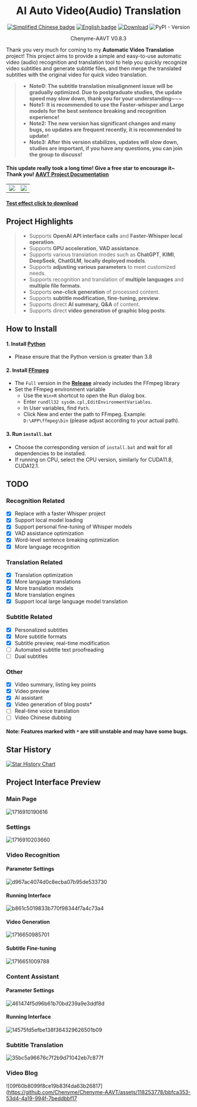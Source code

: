 <div align="center">

# AI Auto Video(Audio) Translation

[![Simplified Chinese badge](https://img.shields.io/badge/Simplified%20Chinese-Simplified%20Chinese-blue)](./README.md)
[![English badge](https://img.shields.io/badge/English-English-blue)](./README-EN.md)
[![Download](https://img.shields.io/github/downloads/Chenyme/Chenyme-AAVT/total.svg?style=flat-square)](https://github.com/Chenyme/Chenyme-AAVT/releases)
![PyPI - Version](https://img.shields.io/pypi/v/AAVT)

Chenyme-AAVT V0.8.3
</div>

Thank you very much for coming to my **Automatic Video Translation** project! This project aims to provide a simple and easy-to-use automatic video (audio) recognition and translation tool to help you quickly recognize video subtitles and generate subtitle files, and then merge the translated subtitles with the original video for quick video translation.

> - **Note0: The subtitle translation misalignment issue will be gradually optimized. Due to postgraduate studies, the update speed may slow down, thank you for your understanding~~~**
> - **Note1: It is recommended to use the Faster-whisper and Large models for the best sentence breaking and recognition experience!**
> - **Note2: The new version has significant changes and many bugs, so updates are frequent recently, it is recommended to update!**
> - **Note3: After this version stabilizes, updates will slow down, studies are important, if you have any questions, you can join the group to discuss!**

#### This update really took a long time! Give a free star to encourage it~ Thank you! [AAVT Project Documentation](https://zwho5v3j233.feishu.cn/wiki/OGcrwinzhi88MkkvEMVcLkDgnzc?from=from_copylink)

<table>
  <tr>
    <td><img src="https://github.com/Chenyme/Chenyme-AAVT/assets/118253778/ecbde183-d4e5-413e-a584-d3762cd79d5d" /></td>
    <td><img src="https://github.com/Chenyme/Chenyme-AAVT/assets/118253778/b20ddf3c-34c7-460b-bf98-fe66d856c6be" /></td>
  </tr>
</table>


#### [Test effect click to download](https://github.com/Chenyme/Chenyme-AAVT/blob/main/public/test_vedio.mp4?raw=true)

## Project Highlights
> * Supports **OpenAI API interface calls** and **Faster-Whisper local operation**.
> * Supports **GPU acceleration**, **VAD assistance**.
> * Supports various translation modes such as **ChatGPT**, **KIMI**, **DeepSeek**, **ChatGLM**, **locally deployed models**.
> * Supports **adjusting various parameters** to meet customized needs.
> * Supports recognition and translation of **multiple languages** and **multiple file formats**.
> * Supports **one-click generation** of processed content.
> * Supports **subtitle modification, fine-tuning, preview**.
> * Supports direct **AI summary, Q&A** of content.
> * Supports direct **video generation of graphic blog posts**.

## How to Install

#### 1. Install [Python](https://www.python.org/downloads/)

- Please ensure that the Python version is greater than 3.8

#### 2. Install [FFmpeg](https://www.ffmpeg.org/download.html)

- The `Full` version in the [**Release**](https://github.com/Chenyme/Chenyme-AAVT/releases) already includes the FFmpeg library
- Set the FFmpeg environment variable
  - Use the `Win+R` shortcut to open the Run dialog box.
  - Enter `rundll32 sysdm.cpl,EditEnvironmentVariables`.
  - In User variables, find `Path`.
  - Click New and enter the path to FFmpeg. Example: `D:\APP\ffmpeg\bin` (please adjust according to your actual path).

#### 3. Run `install.bat`

- Choose the corresponding version of `install.bat` and wait for all dependencies to be installed.
- If running on CPU, select the CPU version, similarly for CUDA11.8, CUDA12.1.

## TODO

### Recognition Related
- [x] Replace with a faster Whisper project
- [x] Support local model loading
- [x] Support personal fine-tuning of Whisper models
- [x] VAD assistance optimization
- [x] Word-level sentence breaking optimization
- [x] More language recognition

### Translation Related
- [x] Translation optimization
- [x] More language translations
- [x] More translation models
- [x] More translation engines
- [x] Support local large language model translation

### Subtitle Related
- [x] Personalized subtitles
- [x] More subtitle formats
- [x] Subtitle preview, real-time modification
- [ ] Automated subtitle text proofreading
- [ ] Dual subtitles

### Other
- [x] Video summary, listing key points
- [x] Video preview
- [x] AI assistant
- [x] Video generation of blog posts*
- [ ] Real-time voice translation
- [ ] Video Chinese dubbing

#### Note: Features marked with `*` are still unstable and may have some bugs.

## Star History

[![Star History Chart](https://api.star-history.com/svg?repos=Chenyme/Chenyme-AAVT&type=Timeline)](https://star-history.com/#Chenyme/Chenyme-AAVT&Timeline)

## Project Interface Preview

### Main Page

![1716910190616](https://github.com/Chenyme/Chenyme-AAVT/assets/118253778/0bfebaf3-53c5-42ae-8031-b898dc27df6f)

### Settings

![1716910203660](https://github.com/Chenyme/Chenyme-AAVT/assets/118253778/49b89451-1129-4073-b1b5-0094af65f53e)

### Video Recognition

#### Parameter Settings

![d967ac4074d0c8ecba07b95de533730](https://github.com/Chenyme/Chenyme-AAVT/assets/118253778/72bc0e88-2148-486c-ac46-4f87a55e946b)

#### Running Interface

![b861c5019833b770f98344f7a4c73a4](https://github.com/Chenyme/Chenyme-AAVT/assets/118253778/ced915ec-a07b-43d2-9cf9-f92910033cb9)

#### Video Generation

![1716650985701](https://github.com/Chenyme/Chenyme-AAVT/assets/118253778/04bdf745-7ece-4c8b-a97b-f779b632dbc3)

#### Subtitle Fine-tuning

![1716651009788](https://github.com/Chenyme/Chenyme-AAVT/assets/118253778/33a02ef5-7386-4f34-ba0b-8947f17b78e3)

### Content Assistant

#### Parameter Settings

![461474f5d96b61b70bd239a9e3ddf8d](https://github.com/Chenyme/Chenyme-AAVT/assets/118253778/f22a11c2-3c58-4a92-ab4c-954e3710a254)

#### Running Interface

![14575fd5efbe138f364329626501b09](https://github.com/Chenyme/Chenyme-AAVT/assets/118253778/8a81ea44-95ae-488f-9412-014ff1c030e3)

### Subtitle Translation

![35bc5a96676c7f2b9d71042eb7c877f](https://github.com/Chenyme/Chenyme-AAVT/assets/118253778/635865b1-6ec1-41fd-858c-e1dcc87d684b)

### Video Blog

![09f60b8099f8ce19b83f4da63b26817](https://github.com/Chenyme/Chenyme-AAVT/assets/118253778/bbfca353-53d4-4a19-994f-7beddbbf17
